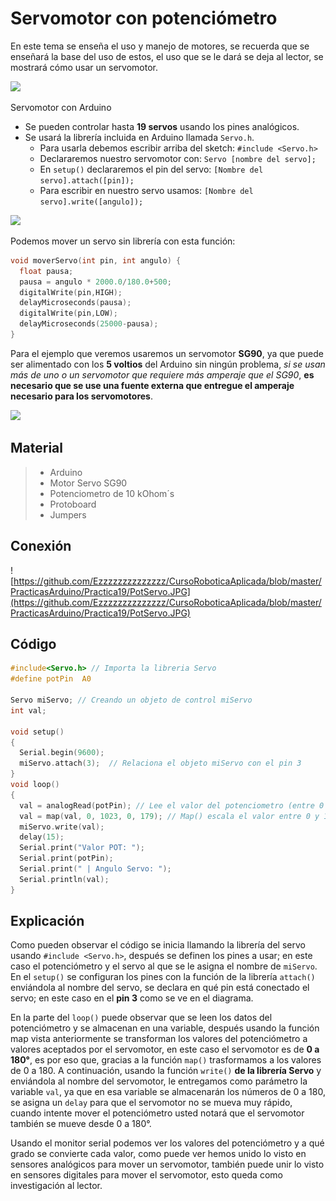 # Servomotor con potenciómetro

En este tema se enseña el uso y manejo de motores, se recuerda que se enseñará la base del uso de estos, el uso que se le dará se deja al lector, se mostrará cómo usar un servomotor.

![](https://encrypted-tbn0.gstatic.com/images?q=tbn:ANd9GcS7sVfi8mBSa5pGMxjgoF0jNtTX8cPWpp8nlcfMCEKY01AN7fP7iQ&s)

Servomotor con Arduino
- Se pueden controlar hasta **19 servos** usando los pines analógicos.
- Se usará la librería incluida en Arduino llamada ``Servo.h``.
  + Para usarla debemos escribir arriba del sketch: ``#include <Servo.h>``
  + Declararemos nuestro servomotor con: ``Servo [nombre del servo];``
  + En ``setup()`` declararemos el pin del servo: ``[Nombre del servo].attach([pin]);``
  + Para escribir en nuestro servo usamos: ``[Nombre del servo].write([angulo]);``

![](https://encrypted-tbn0.gstatic.com/images?q=tbn:ANd9GcSh-bozdY4IIYBPh6SGEK-tc-A1e_9gdSBh71aVkVnvKyLemlZN&s)

Podemos mover un servo sin librería con esta función:
```c
void moverServo(int pin, int angulo) {
  float pausa;
  pausa = angulo * 2000.0/180.0+500;
  digitalWrite(pin,HIGH);
  delayMicroseconds(pausa);
  digitalWrite(pin,LOW);
  delayMicroseconds(25000-pausa);
}
```
Para el ejemplo que veremos usaremos un servomotor **SG90**, ya que puede ser alimentado con los **5 voltios** del Arduino sin ningún problema, _si se usan más de uno o un servomotor que requiere más amperaje que el SG90_, **es necesario que se use una fuente externa que entregue el amperaje necesario para los servomotores**.

![](https://encrypted-tbn0.gstatic.com/images?q=tbn:ANd9GcSYNwqtMKx3JNWYgDcQOznvh-Rmd6x-5QNyMZy2n4GvDavozVEL&s)

## Material 
> - Arduino
> - Motor Servo SG90
> - Potenciometro de 10 kOhom´s
> - Protoboard
> - Jumpers

## Conexión
![https://github.com/Ezzzzzzzzzzzzzz/CursoRoboticaAplicada/blob/master/PracticasArduino/Practica19/PotServo.JPG](https://github.com/Ezzzzzzzzzzzzzz/CursoRoboticaAplicada/blob/master/PracticasArduino/Practica19/PotServo.JPG)

## Código 
```c 
#include<Servo.h> // Importa la libreria Servo
#define potPin  A0

Servo miServo; // Creando un objeto de control miServo
int val;

void setup()
{
  Serial.begin(9600);
  miServo.attach(3);  // Relaciona el objeto miServo con el pin 3
}
void loop()
{
  val = analogRead(potPin); // Lee el valor del potenciometro (entre 0 a 1023)
  val = map(val, 0, 1023, 0, 179); // Map() escala el valor entre 0 y 180 grados
  miServo.write(val);
  delay(15);
  Serial.print("Valor POT: ");
  Serial.print(potPin);
  Serial.print(" | Angulo Servo: ");
  Serial.println(val);
}
```

## Explicación
Como pueden observar el código se inicia llamando la librería del servo usando ``#include <Servo.h>``, después se definen los pines a usar; en este caso el potenciómetro y el servo al que se le asigna el nombre de `miServo`. En el `setup()` se configuran los pines con la función de la librería `attach()` enviándola al nombre del servo, se declara en qué pin está conectado el servo; en este caso en el **pin 3** como se ve en el diagrama.

En la parte del ``loop()`` puede observar que se leen los datos del potenciómetro y se almacenan en una variable, después usando la función map vista anteriormente se transforman los valores del potenciómetro a valores aceptados por el servomotor, en este caso el servomotor es de **0 a 180°**, es por eso que, gracias a la función ``map()`` trasformamos a los valores de 0 a 180.
A continuación, usando la función ``write()`` **de la librería Servo** y enviándola al nombre del servomotor, le entregamos como parámetro la variable `val`, ya que en esa variable se almacenarán los números de 0 a 180, se asigna un `delay` para que el servomotor no se mueva muy rápido, cuando intente mover el potenciómetro usted notará que el servomotor también se mueve desde 0 a 180°.

Usando el monitor serial podemos ver los valores del potenciómetro y a qué grado se convierte cada valor, como puede ver hemos unido lo visto en sensores analógicos para mover un servomotor, también puede unir lo visto en sensores digitales para mover el servomotor, esto queda como investigación al lector.
<!--stackedit_data:
eyJoaXN0b3J5IjpbLTgwOTg5MjA2MSw2NDAzNjE1MjQsODgxOT
kyMjM5LDE2MDc5OTc4MzEsNTgzMDc4NTc5XX0=
-->